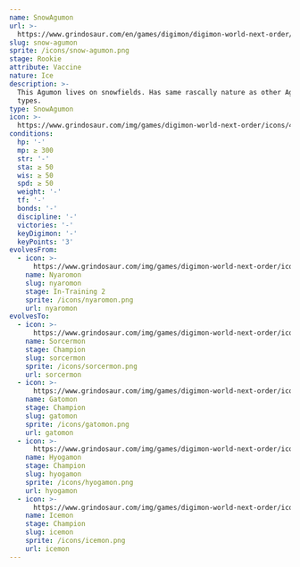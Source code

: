 ```yaml
---
name: SnowAgumon
url: >-
  https://www.grindosaur.com/en/games/digimon/digimon-world-next-order/digimon/46-snow-agumon
slug: snow-agumon
sprite: /icons/snow-agumon.png
stage: Rookie
attribute: Vaccine
nature: Ice
description: >-
  This Agumon lives on snowfields. Has same rascally nature as other Agumon
  types.
type: SnowAgumon
icon: >-
  https://www.grindosaur.com/img/games/digimon-world-next-order/icons/46-snowagumon-icon.png
conditions:
  hp: '-'
  mp: ≥ 300
  str: '-'
  sta: ≥ 50
  wis: ≥ 50
  spd: ≥ 50
  weight: '-'
  tf: '-'
  bonds: '-'
  discipline: '-'
  victories: '-'
  keyDigimon: '-'
  keyPoints: '3'
evolvesFrom:
  - icon: >-
      https://www.grindosaur.com/img/games/digimon-world-next-order/icons/21-nyaromon-icon-small.png
    name: Nyaromon
    slug: nyaromon
    stage: In-Training 2
    sprite: /icons/nyaromon.png
    url: nyaromon
evolvesTo:
  - icon: >-
      https://www.grindosaur.com/img/games/digimon-world-next-order/icons/105-sorcermon-icon-small.png
    name: Sorcermon
    stage: Champion
    slug: sorcermon
    sprite: /icons/sorcermon.png
    url: sorcermon
  - icon: >-
      https://www.grindosaur.com/img/games/digimon-world-next-order/icons/66-gatomon-icon-small.png
    name: Gatomon
    stage: Champion
    slug: gatomon
    sprite: /icons/gatomon.png
    url: gatomon
  - icon: >-
      https://www.grindosaur.com/img/games/digimon-world-next-order/icons/89-hyogamon-icon-small.png
    name: Hyogamon
    stage: Champion
    slug: hyogamon
    sprite: /icons/hyogamon.png
    url: hyogamon
  - icon: >-
      https://www.grindosaur.com/img/games/digimon-world-next-order/icons/88-icemon-icon-small.png
    name: Icemon
    stage: Champion
    slug: icemon
    sprite: /icons/icemon.png
    url: icemon
---
```


